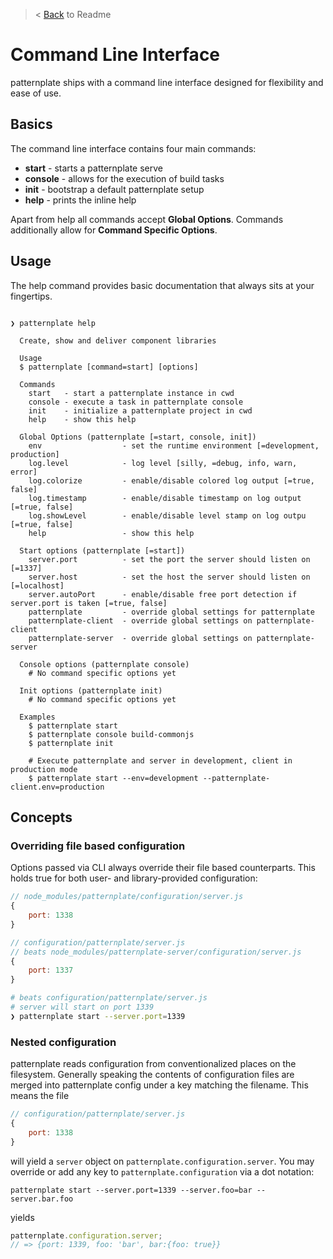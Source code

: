 > < [Back](./readme.md) to Readme

# Command Line Interface

patternplate ships with a command line interface designed for flexibility and ease of use.

## Basics
The command line interface contains four main commands:

* **start** - starts a patternplate serve
* **console** - allows for the execution of build tasks
* **init** - bootstrap a default patternplate setup
* **help** - prints the inline help

Apart from help all commands accept **Global Options**. Commands additionally allow for **Command Specific Options**.

## Usage

The help command provides basic documentation that always sits at your fingertips.

```

❯ patternplate help

  Create, show and deliver component libraries

  Usage
  $ patternplate [command=start] [options]

  Commands
    start   - start a patternplate instance in cwd
    console - execute a task in patternplate console
    init    - initialize a patternplate project in cwd
    help    - show this help

  Global Options (patternplate [=start, console, init])
    env                  - set the runtime environment [=development, production]
    log.level            - log level [silly, =debug, info, warn, error]
    log.colorize         - enable/disable colored log output [=true, false]
    log.timestamp        - enable/disable timestamp on log output [=true, false]
    log.showLevel        - enable/disable level stamp on log outpu [=true, false]
    help                 - show this help

  Start options (patternplate [=start])
    server.port          - set the port the server should listen on [=1337]
    server.host          - set the host the server should listen on [=localhost]
    server.autoPort      - enable/disable free port detection if server.port is taken [=true, false]
    patternplate         - override global settings for patternplate
    patternplate-client  - override global settings on patternplate-client
    patternplate-server  - override global settings on patternplate-server

  Console options (patternplate console)
    # No command specific options yet

  Init options (patternplate init)
    # No command specific options yet

  Examples
    $ patternplate start
    $ patternplate console build-commonjs
    $ patternplate init

    # Execute patternplate and server in development, client in production mode
    $ patternplate start --env=development --patternplate-client.env=production
```

## Concepts

### Overriding file based configuration
Options passed via CLI always override their file based counterparts. This holds true for both user- and library-provided configuration:

```js
// node_modules/patternplate/configuration/server.js
{
	port: 1338
}
```

```js
// configuration/patternplate/server.js
// beats node_modules/patternplate-server/configuration/server.js
{
	port: 1337
}
```

```bash
# beats configuration/patternplate/server.js
# server will start on port 1339
❯ patternplate start --server.port=1339
```

### Nested configuration
patternplate reads configuration from conventionalized places on the filesystem. Generally speaking the contents of configuration files are merged into patternplate config under a key matching the filename. This means the file

```js
// configuration/patternplate/server.js
{
	port: 1338
}
```

will yield a `server` object on `patternplate.configuration.server`. You may override or add any key to `patternplate.configuration` via a dot notation:

```
patternplate start --server.port=1339 --server.foo=bar --server.bar.foo
```

yields

```js
patternplate.configuration.server;
// => {port: 1339, foo: 'bar', bar:{foo: true}}
```
